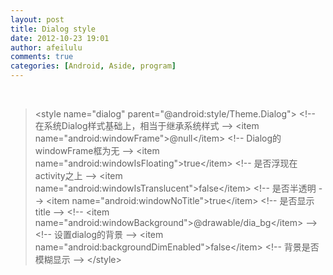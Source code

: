 ```yaml
---
layout: post
title: Dialog style 
date: 2012-10-23 19:01
author: afeilulu
comments: true
categories: [Android, Aside, program]
---
```

&nbsp;
<blockquote>&lt;style name="dialog" parent="@android:style/Theme.Dialog"&gt; &lt;!-- 在系统Dialog样式基础上，相当于继承系统样式 --&gt;
&lt;item name="android:windowFrame"&gt;@null&lt;/item&gt; &lt;!-- Dialog的windowFrame框为无 --&gt;
&lt;item name="android:windowIsFloating"&gt;true&lt;/item&gt; &lt;!-- 是否浮现在activity之上 --&gt;
&lt;item name="android:windowIsTranslucent"&gt;false&lt;/item&gt; &lt;!-- 是否半透明 --&gt;
&lt;item name="android:windowNoTitle"&gt;true&lt;/item&gt; &lt;!-- 是否显示title --&gt;
&lt;!-- &lt;item name="android:windowBackground"&gt;@drawable/dia_bg&lt;/item&gt; --&gt; &lt;!-- 设置dialog的背景 --&gt;
&lt;item name="android:backgroundDimEnabled"&gt;false&lt;/item&gt; &lt;!-- 背景是否模糊显示 --&gt;
&lt;/style&gt;</blockquote>
&nbsp;
